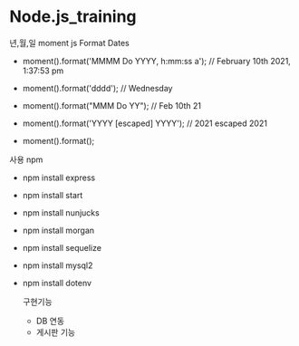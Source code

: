 # Node.js_training
  년,월,일 moment js Format Dates           
 - moment().format('MMMM Do YYYY, h:mm:ss a'); // February 10th 2021, 1:37:53 pm
 
 - moment().format('dddd');                    // Wednesday
 
 - moment().format("MMM Do YY");               // Feb 10th 21
 
 - moment().format('YYYY [escaped] YYYY');     // 2021 escaped 2021
 
 - moment().format();                         
       
 사용 npm      
  - npm install express 
  
  - npm install start
  
  - npm install nunjucks
  
  - npm install morgan
  
  - npm install sequelize
  
  - npm install mysql2
  
  - npm install dotenv
     
     구현기능 
     - DB 연동
     - 게시판 기능 
